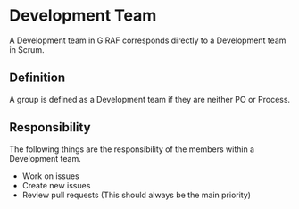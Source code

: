 # Development Team

A Development team in GIRAF corresponds directly to a Development team in Scrum.

## Definition

A group is defined as a Development team if they are neither PO or Process.

## Responsibility

The following things are the responsibility of the members within a Development team.

- Work on issues
- Create new issues
- Review pull requests (This should always be the main priority)

